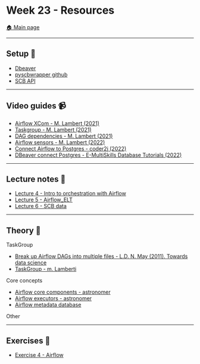 # Week 23 - Resources

[:house: Main page](https://github.com/pr0fez/Data-engineering-AI24)

---
## Setup :wrench:

- [Dbeaver](https://dbeaver.io/download/)
- [pyscbwrapper github](https://github.com/kirajcg/pyscbwrapper)
- [SCB API](https://www.scb.se/vara-tjanster/oppna-data/)

---   
## Video guides :video_camera:

- [Airflow XCom - M. Lambert (2021)](https://www.youtube.com/watch?v=8veO7-SN5ZY)
- [Taskgroup - M. Lambert (2021)](https://www.youtube.com/watch?v=Q_v6BqS8DhA)
- [DAG dependencies - M. Lambert (2021)](https://www.youtube.com/watch?v=8uKW0mPWmCk)
- [Airflow sensors - M. Lambert (2022)](https://www.youtube.com/watch?v=fgm3BZ3Ubnw)
- [Connect Airflow to Postgres - coder2j (2022)](https://www.youtube.com/watch?v=S1eapG6gjLU)
- [DBeaver connect Postgres - E-MultiSkills Database Tutorials (2022)](https://www.youtube.com/watch?v=zYhv1Dj8Gmw)

---
## Lecture notes :book:

- [Lecture 4 - Intro to orchestration with Airflow](https://github.com/pr0fez/Data-engineering-AI24/tree/main/Lecture-code/Lec4-Airflow_intro)
- [Lecture 5 - Airflow_ELT](https://github.com/pr0fez/Data-engineering-AI24/tree/main/Lecture-code/Lec5-Airflow_ELT)
- [Lecture 6 - SCB data](https://github.com/pr0fez/Data-engineering-AI24/tree/main/Lecture-code/Lec6-SCB)

---
## Theory :book:

TaskGroup
- [Break up Airflow DAGs into multiple files - L.D. N. May (2011). Towards data science](https://towardsdatascience.com/break-up-a-big-airflow-dag-into-multiple-files-5262accf6713)
- [TaskGroup - m. Lamberti](https://marclamberti.com/blog/airflow-taskgroups-all-you-need-to-know/)

Core concepts
- [Airflow core components - astronomer](https://docs.astronomer.io/learn/airflow-components)
- [Airflow executors - astronomer](https://docs.astronomer.io/learn/airflow-executors-explained)
- [Airflow metadata database](https://docs.astronomer.io/learn/airflow-database)

Other


---
## Exercises :running:

- [Exercise 4 - Airflow](https://github.com/pr0fez/Data-engineering-AI24/blob/main/Exercises/Exercise4-Airflow.md)